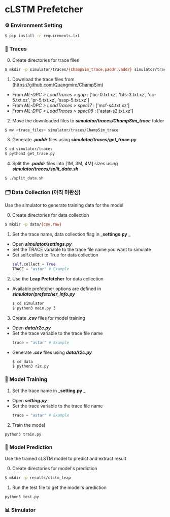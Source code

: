 # cLSTM Prefetcher

### ⚙️ Environment Setting

```bash
$ pip install -r requirements.txt
```

### 📁 Traces
0. Create directories for trace files
  ```bash
  $ mkdir -p simulator/traces/{ChampSim_trace,paddr,vaddr} simulator/traces/paddr/{astar,bc,bfs,cc,mcf,pr,sssp}
  ```
1. Download the trace files from (https://github.com/Quangmire/ChampSim)
- From *ML-DPC > LoadTraces > gap* : ['bc-0.txt.xz', 'bfs-3.txt.xz', 'cc-5.txt.xz', 'pr-5.txt.xz', 'sssp-5.txt.xz']
- From *ML-DPC > LoadTraces > spec17* : ['mcf-s4.txt.xz']
- From *ML-DPC > LoadTraces > spec06* : ['astar-s2.txt.xz']
2. Move the downloaded files to ***simulator/traces/ChampSim_trace*** folder
  ```bash
  $ mv <trace_files> simulator/traces/ChampSim_trace
  ```
3. Generate ***.paddr*** files using ***simulator/traces/get_trace.py***
  ```bash
  $ cd simulator/traces
  $ python3 get_trace.py
  ```
4. Split the _**.paddr**_ files into [1M, 3M, 4M] sizes using ***simulator/traces/split_data.sh***
  ```bash
  $ ./split_data.sh
  ```
### 🗂️ Data Collection (아직 미완성)
Use the simulator to generate training data for the model

0. Create directories for data collection
  ```bash
  $ mkdir -p data/{csv,raw}
  ```
1. Set the trace name, data collection flag in _**settings.py** _
- Open _**simulator/settings.py**_
- Set the TRACE variable to the trace file name you want to simulate
- Set self.collect to True for data collection
  ```python
  self.collect = True
  TRACE = "astar" # Example
  ```
2. Use the **Leap Prefetcher** for data collection
- Available prefetcher options are defined in _**simulator/prefetcher_info.py**_
  ```bash
  $ cd simulator
  $ python3 main.py 3
  ```
3. Create _**.csv**_ files for model training
- Open _**data/r2c.py**_
- Set the trace variable to the trace file name
  ```python
  trace = "astar" # Example
  ```
- Generate ***.csv*** files using ***data/r2c.py***
  ```bash
  $ cd data
  $ python3 r2c.py
  ```
### 📍 Model Training
1. Set the trace name in _**setting.py** _
- Open _**setting.py**_
- Set the trace variable to the trace file name
  ```python
  trace = "astar" # Example
  ```
2. Train the model
  ```bash
  python3 train.py
  ```
### 📍 Model Prediction
Use the trained cLSTM model to predict and extract result

0. Create directories for model's prediction
  ```bash
  $ mkdir -p results/clstm_leap
  ```
1. Run the test file to get the model's prediction
  ```bash
  python3 test.py
  ```
### 📊 Simulator 

